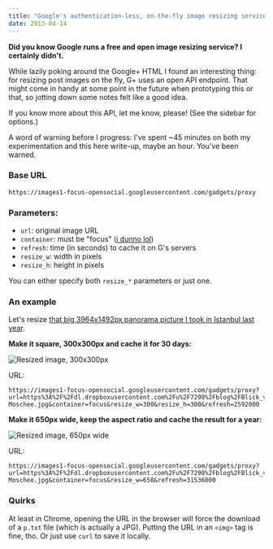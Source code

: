 ```yaml
---
title: "Google's authentication-less, on-the-fly image resizing service"
date: 2013-04-14
---
```


<summary><strong>Did you know Google runs a free and open image resizing service? I certainly didn't.</strong></summary>

While lazily poking around the Google+ HTML I found an interesting thing: for resizing post images on the fly, G+ uses an open API endpoint.  That might come in handy at some point in the future when prototyping this or that, so jotting down some notes felt like a good idea.

If you know more about this API, let me know, please!  (See the sidebar for options.)

A word of warning before I progress: I've spent ~45 minutes on both my experimentation and this here write-up, maybe an hour.  You've been warned.


### Base URL

`https://images1-focus-opensocial.googleusercontent.com/gadgets/proxy`


### Parameters:

* `url`: original image URL
* `container`: must be "focus" ([i dunno lol](http://audito.re/mEbAjw.jpg))
* `refresh`: time (in seconds) to cache it on G's servers
* `resize_w`: width in pixels
* `resize_h`: height in pixels

You can either specify both `resize_*` parameters or just one.


### An example

Let's resize [that big 3964x1492px panorama picture I took in Istanbul last year](http://audito.re/1qYw_g.jpg).

**Make it square, 300x300px and cache it for 30 days:**

![Resized image, 300x300px](https://images1-focus-opensocial.googleusercontent.com/gadgets/proxy?url=https%3A%2F%2Fdl.dropboxusercontent.com%2Fu%2F7298%2Fblog%2FBlick_von_der_S%25C3%25BCleymaniye-Moschee.jpg&container=focus&resize_w=300&resize_h=300&refresh=2592000)

URL:

    https://images1-focus-opensocial.googleusercontent.com/gadgets/proxy?url=https%3A%2F%2Fdl.dropboxusercontent.com%2Fu%2F7298%2Fblog%2FBlick_von_der_S%25C3%25BCleymaniye-Moschee.jpg&container=focus&resize_w=300&resize_h=300&refresh=2592000

**Make it 650px wide, keep the aspect ratio and cache the result for a year:**

![Resized image, 650px wide](https://images1-focus-opensocial.googleusercontent.com/gadgets/proxy?url=https%3A%2F%2Fdl.dropboxusercontent.com%2Fu%2F7298%2Fblog%2FBlick_von_der_S%25C3%25BCleymaniye-Moschee.jpg&container=focus&resize_w=650&refresh=31536000)

URL:

    https://images1-focus-opensocial.googleusercontent.com/gadgets/proxy?url=https%3A%2F%2Fdl.dropboxusercontent.com%2Fu%2F7298%2Fblog%2FBlick_von_der_S%25C3%25BCleymaniye-Moschee.jpg&container=focus&resize_w=650&refresh=31536000


### Quirks

At least in Chrome, opening the URL in the browser will force the download of a `p.txt` file (which is actually a JPG).  Putting the URL in an `<img>` tag is fine, tho.  Or just use `curl` to save it locally.


